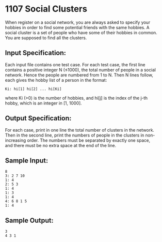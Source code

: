 # 1107 Social Clusters
When register on a social network, you are always asked to specify your hobbies in order to find some potential friends with the same hobbies. A social cluster is a set of people who have some of their hobbies in common. You are supposed to find all the clusters.

## Input Specification:
Each input file contains one test case. For each test case, the first line contains a positive integer N (≤1000), the total number of people in a social network. Hence the people are numbered from 1 to N. Then N lines follow, each gives the hobby list of a person in the format:

    Ki: hi[1] hi[2] ... hi[Ki]

where Ki (>0) is the number of hobbies, and hi[j] is the index of the j-th hobby, which is an integer in [1, 1000].

## Output Specification:
For each case, print in one line the total number of clusters in the network. Then in the second line, print the numbers of people in the clusters in non-increasing order. The numbers must be separated by exactly one space, and there must be no extra space at the end of the line.

## Sample Input:
    8
    3: 2 7 10
    1: 4
    2: 5 3
    1: 4
    1: 3
    1: 4
    4: 6 8 1 5
    1: 4

## Sample Output:
    3
    4 3 1
